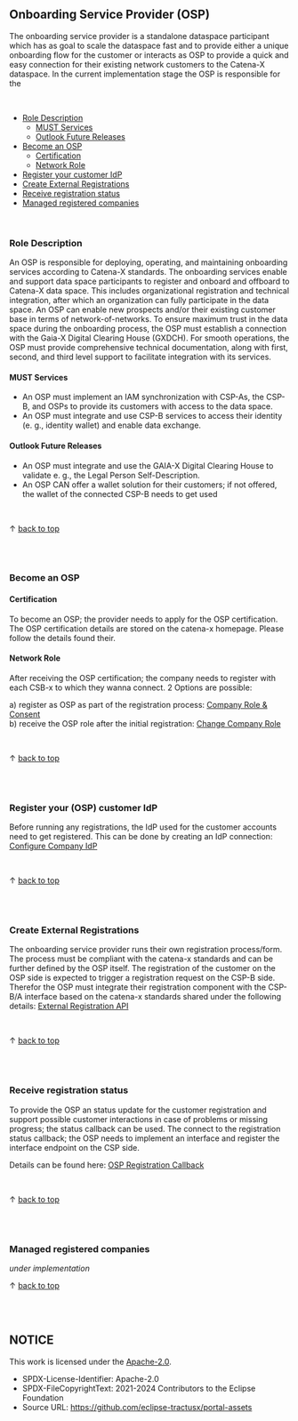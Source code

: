 ## Onboarding Service Provider (OSP)

The onboarding service provider is a standalone dataspace participant which has as goal to scale the dataspace fast and to provide either a unique onboarding flow for the customer or interacts as OSP to provide a quick and easy connection for their existing network customers to the Catena-X dataspace.
In the current implementation stage the OSP is responsible for the

<br>

- [Role Description](#role-description)
  - [MUST Services](#must-services)
  - [Outlook Future Releases](#outlook-future-releases)
- [Become an OSP](#become-an-osp)
  - [Certification](#certification)
  - [Network Role](#network-role)
- [Register your customer IdP](#register-your-customer-idp)
- [Create External Registrations](#create-external-registrations)
- [Receive registration status](#receive-registration-status)
- [Managed registered companies](#managed-registered-companies)

<br>

### Role Description

An OSP is responsible for deploying, operating, and maintaining onboarding services according to Catena-X standards. The onboarding services enable and support data space participants to register and onboard and offboard to Catena-X data space.
This includes organizational registration and technical integration, after which an organization can fully participate in the data space. An OSP can enable new prospects and/or their existing customer base in terms of network-of-networks.
To ensure maximum trust in the data space during the onboarding process, the OSP must establish a connection with the Gaia-X Digital Clearing House (GXDCH).
For smooth operations, the OSP must provide comprehensive technical documentation, along with first, second, and third level support to facilitate integration with its services.

#### MUST Services

- An OSP must implement an IAM synchronization with CSP-As, the CSP-B, and OSPs to provide its customers with access to the data space.
- An OSP must integrate and use CSP-B services to access their identity (e. g., identity wallet) and enable data exchange.

#### Outlook Future Releases

- An OSP must integrate and use the GAIA-X Digital Clearing House to validate e. g., the Legal Person Self-Description.
- An OSP CAN offer a wallet solution for their customers; if not offered, the wallet of the connected CSP-B needs to get used

<br>

&uarr; [back to top](#top)

<br>
<br>

### Become an OSP

#### Certification

To become an OSP; the provider needs to apply for the OSP certification.
The OSP certification details are stored on the catena-x homepage. Please follow the details found their.

#### Network Role

After receiving the OSP certification; the company needs to register with each CSB-x to which they wanna connect.
2 Options are possible:

a) register as OSP as part of the registration process: [Company Role & Consent](/docs/user/01.%20Onboarding/02.%20Registration/04.%20Company%20Role%20%26%20Consent.md)  
b) receive the OSP role after the initial registration: [Change Company Role](/docs/user/02.%20Technical%20Integration/05.%20Company%20Role/Change%20Company%20Role.md)

<br>

&uarr; [back to top](#top)

<br>
<br>

### Register your (OSP) customer IdP

Before running any registrations, the IdP used for the customer accounts need to get registered.
This can be done by creating an IdP connection: [Configure Company IdP](/docs/user/02.%20Technical%20Integration/02.%20Identity%20Provider%20Management/02.%20Configure%20Company%20IdP.md)

<br>

&uarr; [back to top](#top)

<br>
<br>

### Create External Registrations

The onboarding service provider runs their own registration process/form. The process must be compliant with the catena-x standards and can be further defined by the OSP itself.
The registration of the customer on the OSP side is expected to trigger a registration request on the CSP-B side.
Therefor the OSP must integrate their registration component with the CSP-B/A interface based on the catena-x standards shared under the following details: [External Registration API](/docs/developer/01.%20Registration/03.%20Registration%20External/01.%20OSP%20Registration%20API.md)

<br>

&uarr; [back to top](#top)

<br>
<br>

### Receive registration status

To provide the OSP an status update for the customer registration and support possible customer interactions in case of problems or missing progress; the status callback can be used.
The connect to the registration status callback; the OSP needs to implement an interface and register the interface endpoint on the CSP side.

Details can be found here: [OSP Registration Callback](/docs/developer/01.%20Registration/03.%20Registration%20External/02.%20OSP%20Registration%20Callback.md)

<br>

&uarr; [back to top](#top)

<br>
<br>

### Managed registered companies

_under implementation_
<br>

&uarr; [back to top](#top)

<br>
<br>

## NOTICE

This work is licensed under the [Apache-2.0](https://www.apache.org/licenses/LICENSE-2.0).

- SPDX-License-Identifier: Apache-2.0
- SPDX-FileCopyrightText: 2021-2024 Contributors to the Eclipse Foundation
- Source URL: https://github.com/eclipse-tractusx/portal-assets
